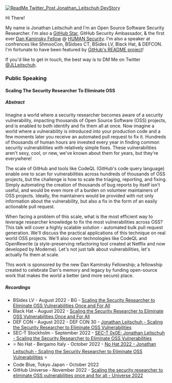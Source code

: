 [![ReadMe Twitter_Post Jonathan_Leitschuh DevStory](https://user-images.githubusercontent.com/1323708/182200035-c5885761-4760-4dc2-8644-508683eea53b.jpg)](https://github.com/readme/stories/jonathan-leitschuh)

Hi There!

My name is Jonathan Leitschuh and I'm an Open Source Software Security Researcher. I'm also a [GitHub Star](https://stars.github.com/profiles/jlleitschuh/), GitHub Security Ambassador, & the first ever [Dan Kaminsky Fellow](https://www.darkreading.com/edge-articles/spotlight-on-first-dan-kaminsky-fellow-jonathan-leitschuh) @ [HUMAN Security](https://www.humansecurity.com/learn/blog/our-first-dan-kaminsky-fellow). I'm also a speaker at confrences like ShmooCon, BSidses CT, BSides LV, Black Hat, & DEFCON. I'm fortunate to have been featured by [GitHub's README project](https://github.com/readme/stories/jonathan-leitschuh)!

If you'd like to get in touch, the best way is to DM Me on Twitter [@JLLeitschuh](https://twitter.com/jlleitschuh).

<!--
**JLLeitschuh/JLLeitschuh** is a ✨ _special_ ✨ repository because its `README.md` (this file) appears on your GitHub profile.

Here are some ideas to get you started:

- 🔭 I’m currently working on ...
- 🌱 I’m currently learning ...
- 👯 I’m looking to collaborate on ...
- 🤔 I’m looking for help with ...
- 💬 Ask me about ...
- 📫 How to reach me: ...
- 😄 Pronouns: ...
- ⚡ Fun fact: ...
-->

### Public Speaking

#### Scaling The Security Researcher To Eliminate OSS

##### Abstract

Imagine a world where a security researcher becomes aware of a security vulnerability, impacting thousands of Open Source Software (OSS) projects, and is enabled to both identify and fix them all at once. Now imagine a world where a vulnerability is introduced into your production code and a few moments later you receive an automated pull request to fix it. Hundreds of thousands of human hours are invested every year in finding common security vulnerabilities with relatively simple fixes. These vulnerabilities aren't sexy, cool, or new, we've known about them for years, but they're everywhere!

The scale of GitHub and tools like CodeQL (GitHub's code query language) enable one to scan for vulnerabilities across hundreds of thousands of OSS projects, but the challenge is how to scale the triaging, reporting, and fixing. Simply automating the creation of thousands of bug reports by itself isn't useful, and would be even more of a burden on volunteer maintainers of OSS projects. Ideally, the maintainers would be provided with not only information about the vulnerability, but also a fix in the form of an easily actionable pull request.

When facing a problem of this scale, what is the most efficient way to leverage researcher knowledge to fix the most vulnerabilities across OSS? This talk will cover a highly scalable solution - automated bulk pull request generation. We'll discuss the practical applications of this technique on real world OSS projects. We'll also cover technologies like CodeQL and OpenRewrite (a style-preserving refactoring tool created at Netflix and now developed by Moderne). Let's not just talk about vulnerabilities, let's actually fix them at scale.

This work is sponsored by the new Dan Kaminsky Fellowship; a fellowship created to celebrate Dan's memory and legacy by funding open-source work that makes the world a better (and more secure) place.

##### Recordings

- BSides LV - August 2022 - BG - [Scaling the Security Researcher to Eliminate OSS Vulnerabilities Once and For All](https://youtu.be/VMGeZd66qnE) 
- Black Hat - August 2022 - [Scaling the Security Researcher to Eliminate OSS Vulnerabilities Once and For All ](https://youtu.be/zTtbVxGEq8A)
- DEF CON - August 2022 - DEF CON 30 - [Jonathan Leitschuh - Scaling the Security Researcher to Eliminate OSS Vulnerabilities](https://youtu.be/UgGhEfdUSvQ)
- SEC-T Stockholm - September 2022  - [SEC-T 0x0E: Jonathan Leitschuh - Scaling the Security Researcher to Eliminate OSS Vulnerabilities](https://youtu.be/WkdzWiNKzt8) 
- ⭐ No Hat - Bergamo Italy - October 2022 - [No Hat 2022 - Jonathan Leitschuh - Scaling the Security Researcher to Eliminate OSS Vulnerabilities](https://youtu.be/W_7ZmKMFvXo) ⭐
- Code Blue, Tokyo Japan - October 2022
- GitHub Universe - November 2022 - [Scaling the security researcher to eliminate OSS vulnerabilities once and for all  - Universe 2022](https://youtu.be/zj-25JfGkYY)
